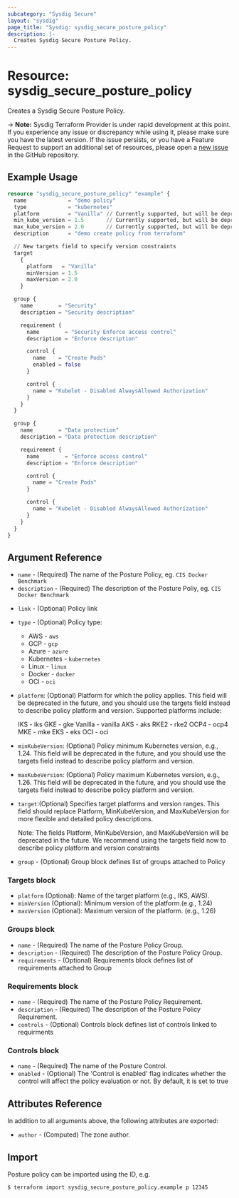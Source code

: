```yaml
---
subcategory: "Sysdig Secure"
layout: "sysdig"
page_title: "Sysdig: sysdig_secure_posture_policy"
description: |-
  Creates Sysdig Secure Posture Policy.
---
```


# Resource: sysdig_secure_posture_policy

Creates a Sysdig Secure Posture Policy.

-> **Note:** Sysdig Terraform Provider is under rapid development at this point. If you experience any issue or discrepancy while using it, please make sure you have the latest version. If the issue persists, or you have a Feature Request to support an additional set of resources, please open a [new issue](https://github.com/sysdiglabs/terraform-provider-sysdig/issues/new) in the GitHub repository.

## Example Usage

```terraform
resource "sysdig_secure_posture_policy" "example" {
  name             = "demo policy"
  type             = "kubernetes"
  platform         = "Vanilla" // Currently supported, but will be deprecated in the future
  min_kube_version = 1.5       // Currently supported, but will be deprecated in the future
  max_kube_version = 2.0       // Currently supported, but will be deprecated in the future
  description      = "demo create policy from terraform"

  // New targets field to specify version constraints
  target
    {
      platform   = "Vanilla"
      minVersion = 1.5
      maxVersion = 2.0
    }

  group {
    name        = "Security"
    description = "Security description"

    requirement {
      name        = "Security Enforce access control"
      description = "Enforce description"

      control {
        name    = "Create Pods"
        enabled = false
      }

      control {
        name = "Kubelet - Disabled AlwaysAllowed Authorization"
      }
    }
  }

  group {
    name        = "Data protection"
    description = "Data protection description"

    requirement {
      name        = "Enforce access control"
      description = "Enforce description"

      control {
        name = "Create Pods"
      }

      control {
        name = "Kubelet - Disabled AlwaysAllowed Authorization"
      }
    }
  }
}

```

## Argument Reference

- `name` - (Required) The name of the Posture Policy, eg. `CIS Docker Benchmark`
- `description` - (Required) The description of the Posture Poliy,  eg. `CIS Docker Benchmark`
* `link` -  (Optional) Policy link
* `type` -  (Optional) Policy type:
  - AWS - `aws`
  - GCP - `gcp`
  - Azure - `azure`
  - Kubernetes - `kubernetes`
  - Linux - `linux`
  - Docker - `docker`
  - OCI - `oci`
 * `platform`: (Optional) Platform for which the policy applies. This field will be deprecated in the future, and you should use the targets field instead to describe policy platform and version. Supported platforms include:

    IKS - iks
    GKE - gke
    Vanilla - vanilla
    AKS - aks
    RKE2 - rke2
    OCP4 - ocp4
    MKE - mke
    EKS - eks
    OCI - oci

* `minKubeVersion`: (Optional) Policy minimum Kubernetes version, e.g., 1.24. This field will be deprecated in the future, and you should use the targets field instead to describe policy platform and version.

* `maxKubeVersion`: (Optional) Policy maximum Kubernetes version, e.g., 1.26. This field will be deprecated in the future, and you should use the targets field instead to describe policy platform and version.

* `target`:(Optional) Specifies target platforms and version ranges. This field should replace Platform, MinKubeVersion, and MaxKubeVersion for more flexible and detailed policy descriptions.

  Note: The fields Platform, MinKubeVersion, and MaxKubeVersion will be deprecated in the future. We recommend using the targets field now to describe policy platform and version constraints

* `group` - (Optional) Group block defines list of groups attached to Policy

### Targets block
 - `platform` (Optional): Name of the target platform (e.g., IKS, AWS).
 - `minVersion` (Optional): Minimum version of the platform.(e.g., 1.24)
 - `maxVersion` (Optional): Maximum version of the platform. (e.g., 1.26)

### Groups block
- `name` - (Required) The name of the Posture Policy Group.
- `description` - (Required) The description of the Posture Policy Group.
- `requirements` -  (Optional) Requirements block defines list of requirements attached to Group

### Requirements block
- `name` - (Required) The name of the Posture Policy Requirement.
- `description` - (Required) The description of the Posture Policy Requirement.
- `controls` -  (Optional) Controls block defines list of controls linked to requirments

### Controls block
- `name` - (Required) The name of the Posture Control.
- `enabled` - (Optional) The 'Control is enabled' flag indicates whether the control will affect the policy evaluation or not. By default, it is set to true

## Attributes Reference

In addition to all arguments above, the following attributes are exported:

- `author` - (Computed) The zone author.

## Import

Posture policy can be imported using the ID, e.g.

```
$ terraform import sysdig_secure_posture_policy.example p 12345
```
